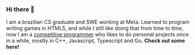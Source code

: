 ### Hi there 👋

I am a brazilian CS graduate and SWE working at Meta. Learned to program writing games in HTML5, and while I still like doing that from time to time, now I am a [competitive programmer](https://codeforces.com/profile/lucasturci) who likes to do personal projects once in a while, mostly in C++, Javascript, Typescript and Go. **Check out some here!**
